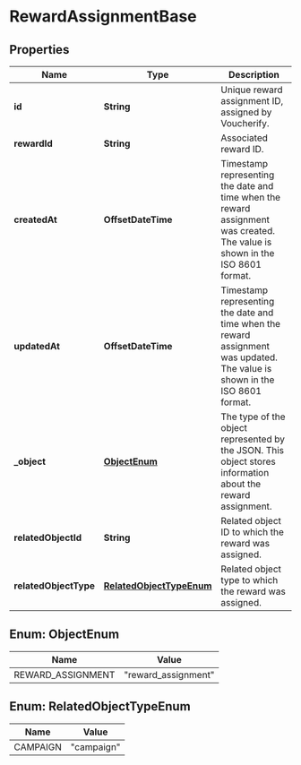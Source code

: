 

# RewardAssignmentBase


## Properties

| Name | Type | Description |
|------------ | ------------- | ------------- |
|**id** | **String** | Unique reward assignment ID, assigned by Voucherify. |
|**rewardId** | **String** | Associated reward ID. |
|**createdAt** | **OffsetDateTime** | Timestamp representing the date and time when the reward assignment was created. The value is shown in the ISO 8601 format. |
|**updatedAt** | **OffsetDateTime** | Timestamp representing the date and time when the reward assignment was updated. The value is shown in the ISO 8601 format. |
|**_object** | [**ObjectEnum**](#ObjectEnum) | The type of the object represented by the JSON. This object stores information about the reward assignment. |
|**relatedObjectId** | **String** | Related object ID to which the reward was assigned. |
|**relatedObjectType** | [**RelatedObjectTypeEnum**](#RelatedObjectTypeEnum) | Related object type to which the reward was assigned. |



## Enum: ObjectEnum

| Name | Value |
|---- | -----|
| REWARD_ASSIGNMENT | &quot;reward_assignment&quot; |



## Enum: RelatedObjectTypeEnum

| Name | Value |
|---- | -----|
| CAMPAIGN | &quot;campaign&quot; |



